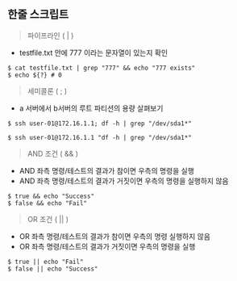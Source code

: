 ## 한줄 스크립트

> 파이프라인 ( | )

- testfile.txt 안에 777 이라는 문자열이 있는지 확인

```
$ cat testfile.txt | grep "777" && echo "777 exists"
$ echo ${?} # 0
```

> 세미콜론 ( ; )

- a 서버에서 b서버의 루트 파티션의 용량 살펴보기

```
$ ssh user-01@172.16.1.1; df -h | grep "/dev/sda1*"

$ ssh user-01@172.16.1.1 "df -h | grep "/dev/sda1*"
```

> AND 조건 ( && )

- AND 좌측 명령/테스트의 결과가 참이면 우측의 명령을 실행
- AND 좌측 명령/테스트의 결과가 거짓이면 우측의 명령을 실행하지 않음
```
$ true && echo "Success"
$ false && echo "Fail"
```

> OR 조건 ( || )

- OR 좌측 명령/테스트의 결과가 참이면 우측의 명령 실행하지 않음
- OR 좌측 명령/테스트의 결과가 거짓이면 우측의 명령을 실행

```
$ true || echo "Fail"
$ false || echo "Success"
```